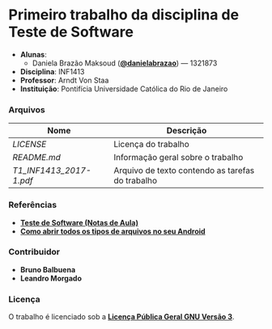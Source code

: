 # Primeiro trabalho da disciplina de Teste de Software #
- **Alunas**: 
  * Daniela Brazão Maksoud (**[@danielabrazao](https://github.com/danielabrazao)**) — 1321873
- **Disciplina**: INF1413
- **Professor**: Arndt Von Staa
- **Instituição**: Pontifícia Universidade Católica do Rio de Janeiro

### Arquivos ###

Nome | Descrição
------------ | -------------
*LICENSE* | Licença do trabalho
*README.md* | Informação geral sobre o trabalho
*T1_INF1413_2017-1.pdf* | Arquivo de texto contendo as tarefas do trabalho

### Referências ###
- **[Teste de Software (Notas de Aula)](http://www.inf.puc-rio.br/~inf1413/)**
- **[Como abrir todos os tipos de arquivos no seu Android](http://www.androidpit.com.br/como-abrir-todos-tipos-arquivos-android#fotos)**

### Contribuidor ###
- **Bruno Balbuena**
- **Leandro Morgado**

### Licença ###
O trabalho é licenciado sob a **[Licença Pública Geral GNU Versão 3](http://www.gnu.org/licenses/gpl-3.0.html)**.



